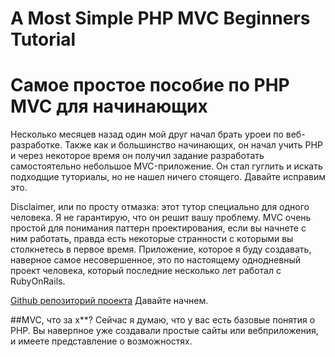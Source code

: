 # A Most Simple PHP MVC Beginners Tutorial
# Самое простое пособие по PHP MVC для начинающих

Несколько месяцев назад один мой друг начал брать уроеи по веб-разработке. Также как и большинство начинающих, он начал учить PHP и через некоторое время он получил задание разработать самостоятельно небольшое MVC-приложение. Он стал гуглить и искать подходщие туториалы, но не нашел ничего стоящего. Давайте исправим это.

Disclaimer, или по просту отмазка: этот тутор специально для одного человека. Я не гарантирую, что он решит вашу проблему. MVC очень простой для понимания паттерн проектирования, если вы начнете с ним работать, правда есть некоторые странности с которыми вы столкнетесь в первое время. Приложение, которое я буду создавать, наверное самое несовершенное, это по настоящему однодневный проект человека, который последние несколько лет работал с RubyOnRails.

[Github репозиторий проекта](https://github.com/Raindal/php_mvc)
Давайте начнем.

##MVC, что за х**?
Сейчас я думаю, что у вас есть базовые понятия о PHP. Вы наверпное уже создавали простые сайты или вебприложения, и имеете представление о возможностях.


